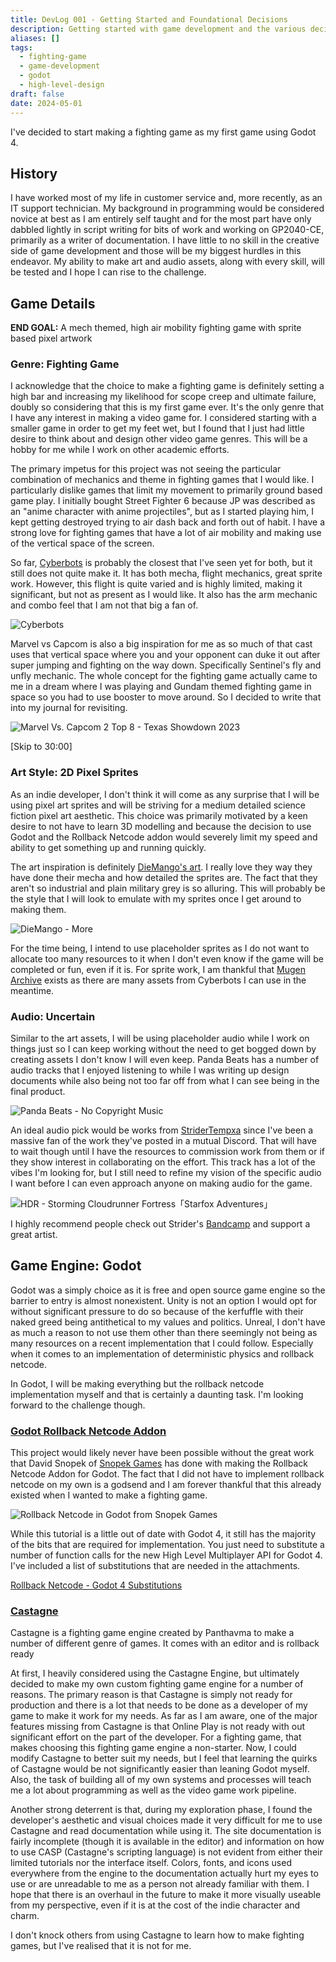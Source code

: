 ```yaml
---
title: DevLog 001 - Getting Started and Foundational Decisions
description: Getting started with game development and the various decisions made
aliases: []
tags:
  - fighting-game
  - game-development
  - godot
  - high-level-design
draft: false
date: 2024-05-01
---
```


I've decided to start making a fighting game as my first game using Godot 4.

## History

I have worked most of my life in customer service and, more recently, as an IT support technician. My background in programming would be considered novice at best as I am entirely self taught and for the most part have only dabbled lightly in script writing for bits of work and working on GP2040-CE, primarily as a writer of documentation. I have little to no skill in the creative side of game development and those will be my biggest hurdles in this endeavor. My ability to make art and audio assets, along with every skill, will be tested and I hope I can rise to the challenge.

## Game Details

**END GOAL:** A mech themed, high air mobility fighting game with sprite based pixel artwork

### Genre: Fighting Game

I acknowledge that the choice to make a fighting game is definitely setting a high bar and increasing my likelihood for scope creep and ultimate failure, doubly so considering that this is my first game ever. It's the only genre that I have any interest in making a video game for. I considered starting with a smaller game in order to get my feet wet, but I found that I just had little desire to think about and design other video game genres. This will be a hobby for me while I work on other academic efforts.

The primary impetus for this project was not seeing the particular combination of mechanics and theme in fighting games that I would like. I particularly dislike games that limit my movement to primarily ground based game play. I initially bought Street Fighter 6 because JP was described as an "anime character with anime projectiles", but as I started playing him, I kept getting destroyed trying to air dash back and forth out of habit. I have a strong love for fighting games that have a lot of air mobility and making use of the vertical space of the screen.

So far, [Cyberbots](https://store.steampowered.com/app/1556724/Capcom_Arcade_StadiumCYBERBOTS__FULLMETAL_MADNESS/) is probably the closest that I've seen yet for both, but it still does not quite make it. It has both mecha, flight mechanics, great sprite work. However, this flight is quite varied and is highly limited, making it significant, but not as present as I would like. It also has the arm mechanic and combo feel that I am not that big a fan of.

![Cyberbots](https://cdn.cloudflare.steamstatic.com/steam/apps/1556724/ss_2fa2c6022a681272fe96969a6b25e3f00e78d735.600x338.jpg?t=1634751600)

Marvel vs Capcom is also a big inspiration for me as so much of that cast uses that vertical space where you and your opponent can duke it out after super jumping and fighting on the way down. Specifically Sentinel's fly and unfly mechanic. The whole concept for the fighting game actually came to me in a dream where I was playing and Gundam themed fighting game in space so you had to use booster to move around. So I decided to write that into my journal for revisiting.

![Marvel Vs. Capcom 2 Top 8 - Texas Showdown 2023](https://www.youtube.com/watch?v=znshmx0GzkE&t=1800s)

[Skip to 30:00]

### Art Style: 2D Pixel Sprites

As an indie developer, I don't think it will come as any surprise that I will be using pixel art sprites and will be striving for a medium detailed science fiction pixel art aesthetic. This choice was primarily motivated by a keen desire to not have to learn 3D modelling and because the decision to use Godot and the Rollback Netcode addon would severely limit my speed and ability to get something up and running quickly.

The art inspiration is definitely [DieMango's art](https://diemango.newgrounds.com/art). I really love they way they have done their mecha and how detailed the sprites are. The fact that they aren't so industrial and plain military grey is so alluring. This will probably be the style that I will look to emulate with my sprites once I get around to making them.

![DieMango - More](https://art.ngfiles.com/images/1064000/1064238_diemango_more.png)

For the time being, I intend to use placeholder sprites as I do not want to allocate too many resources to it when I don't even know if the game will be completed or fun, even if it is. For sprite work, I am thankful that [Mugen Archive](https://mugenarchive.com/forums/downloads.php?s=b03c9241639bdbb172fa90733ba4d5a6&do=file&id=33634-blodia-gm) exists as there are many assets from Cyberbots I can use in the meantime.

### Audio: Uncertain

Similar to the art assets, I will be using placeholder audio while I work on things just so I can keep working without the need to get bogged down by creating assets I don't know I will even keep. Panda Beats has a number of audio tracks that I enjoyed listening to while I was writing up design documents while also being not too far off from what I can see being in the final product.

![Panda Beats - No Copyright Music](https://www.youtube.com/watch?v=y1qem-LI3Hs)

An ideal audio pick would be works from [StriderTempxa](https://www.youtube.com/@stridertempxa) since I've been a massive fan of the work they've posted in a mutual Discord. That will have to wait though until I have the resources to commission work from them or if they show interest in collaborating on the effort. This track has a lot of the vibes I'm looking for, but I still need to refine my vision of the specific audio I want before I can even approach anyone on making audio for the game.

![HDR - Storming Cloudrunner Fortress「Starfox Adventures」](https://www.youtube.com/watch?v=cf37oVUu1po)

I highly recommend people check out Strider's [Bandcamp](https://tempxa.bandcamp.com/) and support a great artist.

## Game Engine: Godot

Godot was a simply choice as it is free and open source game engine so the barrier to entry is almost nonexistent. Unity is not an option I would opt for without significant pressure to do so because of the kerfuffle with their naked greed being antithetical to my values and politics. Unreal, I don't have as much a reason to not use them other than there seemingly not being as many resources on a recent implementation that I could follow. Especially when it comes to an implementation of deterministic physics and rollback netcode.

In Godot, I will be making everything but the rollback netcode implementation myself and that is certainly a daunting task. I'm looking forward to the challenge though.

### [Godot Rollback Netcode Addon](https://gitlab.com/snopek-games/godot-rollback-netcode)

This project would likely never have been possible without the great work that David Snopek of [Snopek Games](https://www.snopekgames.com/) has done with making the Rollback Netcode Addon for Godot. The fact that I did not have to implement rollback netcode on my own is a godsend and I am forever thankful that this already existed when I wanted to make a fighting game.

![Rollback Netcode in Godot from Snopek Games](https://www.youtube.com/watch?v=zvqQPbT8rAE&list=PLCBLMvLIundBXwTa6gwlOUNc29_9btoir)

While this tutorial is a little out of date with Godot 4, it still has the majority of the bits that are required for implementation. You just need to substitute a number of function calls for the new High Level Multiplayer API for Godot 4. I've included a list of substitutions that are needed in the attachments.

[Rollback Netcode - Godot 4 Substitutions](rollback-netcode-godot-4-substitutions)

### [Castagne](http://castagneengine.com/)

Castagne is a fighting game engine created by Panthavma to make a number of different genre of games. It comes with an editor and is rollback ready

At first, I heavily considered using the Castagne Engine, but ultimately decided to make my own custom fighting game engine for a number of reasons. The primary reason is that Castagne is simply not ready for production and there is a lot that needs to be done as a developer of my game to make it work for my needs. As far as I am aware, one of the major features missing from Castagne is that Online Play is not ready with out significant effort on the part of the developer. For a fighting game, that makes choosing this fighting game engine a non-starter. Now, I could modify Castagne to better suit my needs, but I feel that learning the quirks of Castagne would be not significantly easier than leaning Godot myself. Also, the task of building all of my own systems and processes will teach me a lot about programming as well as the video game work pipeline.

Another strong deterrent is that, during my exploration phase, I found the developer's aesthetic and visual choices made it very difficult for me to use Castagne and read documentation while using it. The site documentation is fairly incomplete (though it is available in the editor) and information on how to use CASP (Castagne's scripting language) is not evident from either their limited tutorials nor the interface itself. Colors, fonts, and icons used everywhere from the engine to the documentation actually hurt my eyes to use or are unreadable to me as a person not already familiar with them. I hope that there is an overhaul in the future to make it more visually useable from my perspective, even if it is at the cost of the indie character and charm.

I don't knock others from using Castagne to learn how to make fighting games, but I've realised that it is not for me.
